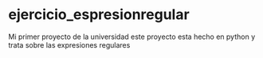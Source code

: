 # ejercicio_espresionregular
Mi primer proyecto de la universidad
este proyecto esta hecho en python y trata sobre las expresiones regulares
